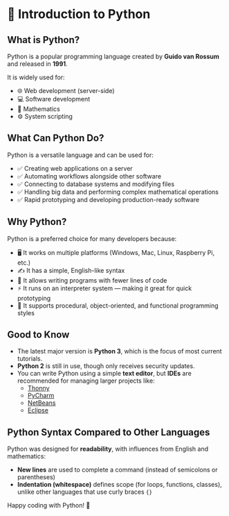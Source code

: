 # 🐍 Introduction to Python

## What is Python?

Python is a popular programming language created by **Guido van Rossum** and released in **1991**.

It is widely used for:

- 🌐 Web development (server-side)
- 💻 Software development
- 🧮 Mathematics
- ⚙️ System scripting

## What Can Python Do?

Python is a versatile language and can be used for:

- ✅ Creating web applications on a server
- ✅ Automating workflows alongside other software
- ✅ Connecting to database systems and modifying files
- ✅ Handling big data and performing complex mathematical operations
- ✅ Rapid prototyping and developing production-ready software

## Why Python?

Python is a preferred choice for many developers because:

- 🖥️ It works on multiple platforms (Windows, Mac, Linux, Raspberry Pi, etc.)
- ✍️ It has a simple, English-like syntax
- 🧾 It allows writing programs with fewer lines of code
- ⚡ It runs on an interpreter system — making it great for quick prototyping
- 🔁 It supports procedural, object-oriented, and functional programming styles

## Good to Know

- The latest major version is **Python 3**, which is the focus of most current tutorials.
- **Python 2** is still in use, though only receives security updates.
- You can write Python using a simple **text editor**, but **IDEs** are recommended for managing larger projects like:
  - [Thonny](https://thonny.org/)
  - [PyCharm](https://www.jetbrains.com/pycharm/)
  - [NetBeans](https://netbeans.apache.org/)
  - [Eclipse](https://www.eclipse.org/)

## Python Syntax Compared to Other Languages

Python was designed for **readability**, with influences from English and mathematics:

- **New lines** are used to complete a command (instead of semicolons or parentheses)
- **Indentation (whitespace)** defines scope (for loops, functions, classes), unlike other languages that use curly braces `{}`

Happy coding with Python! 🚀
